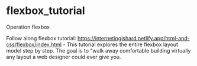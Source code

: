 # flexbox_tutorial
Operation flexbox

Follow along flexbox tutorial: https://internetingishard.netlify.app/html-and-css/flexbox/index.html - This tutorial explores the entire flexbox layout model step by step. The goal is to "walk away comfortable building virtually any layout a web designer could ever give you.
